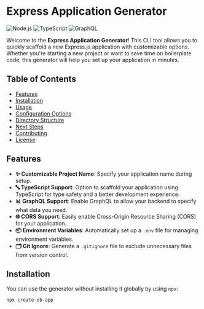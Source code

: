# Express Application Generator

![Node.js](https://img.shields.io/badge/Node.js-v18.0.0-brightgreen) ![TypeScript](https://img.shields.io/badge/TypeScript-v5.2.0-blue) ![GraphQL](https://img.shields.io/badge/GraphQL-v16.6.0-e10098)

Welcome to the **Express Application Generator**! This CLI tool allows you to quickly scaffold a new Express.js application with customizable options. Whether you're starting a new project or want to save time on boilerplate code, this generator will help you set up your application in minutes.

## Table of Contents

- [Features](#features)
- [Installation](#installation)
- [Usage](#usage)
- [Configuration Options](#configuration-options)
- [Directory Structure](#directory-structure)
- [Next Steps](#next-steps)
- [Contributing](#contributing)
- [License](#license)

## Features

- **✨ Customizable Project Name**: Specify your application name during setup.
- **🔤 TypeScript Support**: Option to scaffold your application using TypeScript for type safety and a better development experience.
- **📊 GraphQL Support**: Enable GraphQL to allow your backend to specify what data you need.
- **🌐 CORS Support**: Easily enable Cross-Origin Resource Sharing (CORS) for your application.
- **📦 Environment Variables**: Automatically set up a `.env` file for managing environment variables.
- **🗂️ Git Ignore**: Generate a `.gitignore` file to exclude unnecessary files from version control.

## Installation

You can use the generator without installing it globally by using `npx`:

```bash
npx create-ob-app
